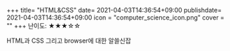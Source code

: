 +++
title= "HTML&CSS"
date= 2021-04-03T14:36:54+09:00
publishdate= 2021-04-03T14:36:54+09:00
icon = "computer_science_icon.png"
cover = ""
+++
난이도: ★★★☆☆  

HTML과 CSS 그리고 browser에 대한 알쓸신잡